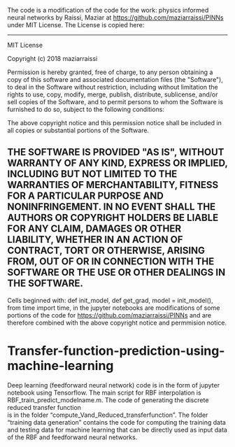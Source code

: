 The code is a modification of the code for the work: physics informed neural networks by Raissi, Maziar at https://github.com/maziarraissi/PINNs under MIT License. The License is copied here:

--------------------------------------------------------------------------
MIT License

Copyright (c) 2018 maziarraissi

Permission is hereby granted, free of charge, to any person obtaining a copy
of this software and associated documentation files (the "Software"), to deal
in the Software without restriction, including without limitation the rights
to use, copy, modify, merge, publish, distribute, sublicense, and/or sell
copies of the Software, and to permit persons to whom the Software is
furnished to do so, subject to the following conditions:

The above copyright notice and this permission notice shall be included in all
copies or substantial portions of the Software.

THE SOFTWARE IS PROVIDED "AS IS", WITHOUT WARRANTY OF ANY KIND, EXPRESS OR
IMPLIED, INCLUDING BUT NOT LIMITED TO THE WARRANTIES OF MERCHANTABILITY,
FITNESS FOR A PARTICULAR PURPOSE AND NONINFRINGEMENT. IN NO EVENT SHALL THE
AUTHORS OR COPYRIGHT HOLDERS BE LIABLE FOR ANY CLAIM, DAMAGES OR OTHER
LIABILITY, WHETHER IN AN ACTION OF CONTRACT, TORT OR OTHERWISE, ARISING FROM,
OUT OF OR IN CONNECTION WITH THE SOFTWARE OR THE USE OR OTHER DEALINGS IN THE
SOFTWARE.
----------------------------------------------------------------------------------------
Cells beginned with: def init_model, def get_grad, model = init_model(), from time import time,
in the jupyter notebooks are modifications of some portions of the code for 
https://github.com/maziarraissi/PINNs
and are therefore combined with the above copyright notice and permmision notice.

# Transfer-function-prediction-using-machine-learning
Deep learning (feedforward neural network) code is in the form of jupyter notebook using Tensorflow. 
The main script for RBF interpolation is RBF_train_predict_modelname.m. 
The code of generating the discrete reduced transfer function  
is in the folder “compute_Vand_Reduced_transferfunction”. 
The folder “training data generation” contains the code for computing the 
training data and testing data for machine learning that can be directly used 
as input data of the RBF and feedforward neural networks. 
